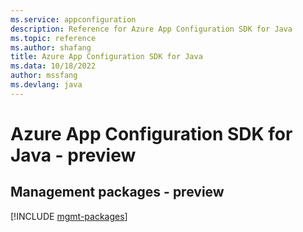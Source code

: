 ```yaml
---
ms.service: appconfiguration
description: Reference for Azure App Configuration SDK for Java
ms.topic: reference
ms.author: shafang
title: Azure App Configuration SDK for Java
ms.data: 10/18/2022
author: mssfang
ms.devlang: java
---
```

# Azure App Configuration SDK for Java - preview

## Management packages - preview
[!INCLUDE [mgmt-packages](app-configuration-mgmt-index.md)]